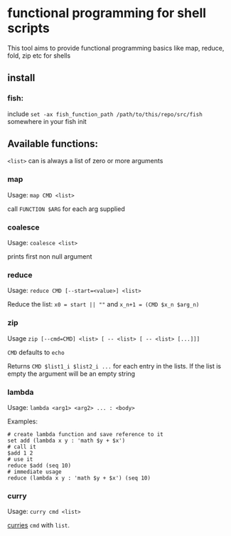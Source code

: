 # functional programming for shell scripts

This tool aims to provide functional programming basics like map, reduce, fold, zip etc for shells

## install
### fish:
include `set -ax fish_function_path /path/to/this/repo/src/fish` somewhere in your fish init

## Available functions:
`<list>` can is always a list of zero or more arguments


### map 
Usage: `map CMD <list>`

call `FUNCTION $ARG` for each arg supplied

### coalesce
Usage: `coalesce <list>`

prints first non null argument

### reduce
Usage: `reduce CMD [--start=<value>] <list>`

Reduce the list: `x0 = start || ""` and `x_n+1 = (CMD $x_n $arg_n)`

### zip
Usage `zip [--cmd=CMD] <list> [ -- <list> [ -- <list> [...]]]`

`CMD` defaults to `echo`

Returns `CMD $list1_i $list2_i ...` for each entry in the lists. If the list is empty the argument will be an empty string

### lambda
Usage: `lambda <arg1> <arg2> ... : <body>`

Examples: 
```
# create lambda function and save reference to it
set add (lambda x y : 'math $y + $x')
# call it
$add 1 2
# use it
reduce $add (seq 10)
# immediate usage
reduce (lambda x y : 'math $y + $x') (seq 10)
```

### curry
Usage: `curry cmd <list>`

[curries](https://en.wikipedia.org/wiki/Currying) `cmd` with `list`. 